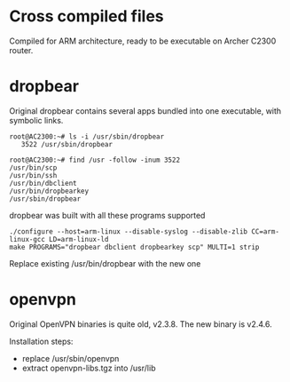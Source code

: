 # Cross compiled files
Compiled for ARM architecture, ready to be executable on Archer C2300 router.

# dropbear
Original dropbear contains several apps bundled into one executable, with symbolic links.
```
root@AC2300:~# ls -i /usr/sbin/dropbear
   3522 /usr/sbin/dropbear

root@AC2300:~# find /usr -follow -inum 3522
/usr/bin/scp
/usr/bin/ssh
/usr/bin/dbclient
/usr/bin/dropbearkey
/usr/sbin/dropbear
```

dropbear was built with all these programs supported
```
./configure --host=arm-linux --disable-syslog --disable-zlib CC=arm-linux-gcc LD=arm-linux-ld
make PROGRAMS="dropbear dbclient dropbearkey scp" MULTI=1 strip
```

Replace existing /usr/bin/dropbear with the new one

# openvpn
Original OpenVPN binaries is quite old, v2.3.8. The new binary is v2.4.6.

Installation steps:
- replace /usr/sbin/openvpn
- extract openvpn-libs.tgz into /usr/lib